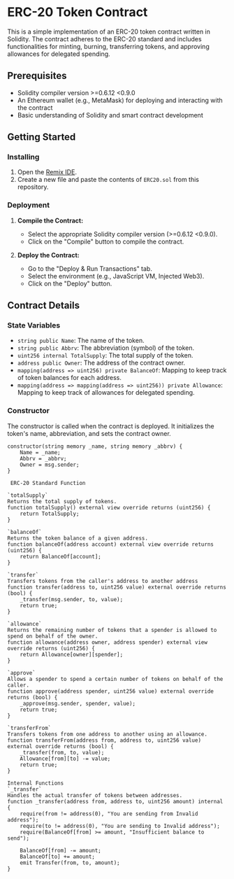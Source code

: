# ERC-20 Token Contract

This is a simple implementation of an ERC-20 token contract written in Solidity. The contract adheres to the ERC-20 standard and includes functionalities for minting, burning, transferring tokens, and approving allowances for delegated spending.

## Prerequisites

- Solidity compiler version >=0.6.12 <0.9.0
- An Ethereum wallet (e.g., MetaMask) for deploying and interacting with the contract
- Basic understanding of Solidity and smart contract development

## Getting Started

### Installing

1. Open the [Remix IDE](https://remix.ethereum.org/).
2. Create a new file and paste the contents of `ERC20.sol` from this repository.

### Deployment

1. **Compile the Contract:**
   - Select the appropriate Solidity compiler version (>=0.6.12 <0.9.0).
   - Click on the "Compile" button to compile the contract.

2. **Deploy the Contract:**
   - Go to the "Deploy & Run Transactions" tab.
   - Select the environment (e.g., JavaScript VM, Injected Web3).
   - Click on the "Deploy" button.

## Contract Details

### State Variables

- `string public Name`: The name of the token.
- `string public Abbrv`: The abbreviation (symbol) of the token.
- `uint256 internal TotalSupply`: The total supply of the token.
- `address public Owner`: The address of the contract owner.
- `mapping(address => uint256) private BalanceOf`: Mapping to keep track of token balances for each address.
- `mapping(address => mapping(address => uint256)) private Allowance`: Mapping to keep track of allowances for delegated spending.

### Constructor

The constructor is called when the contract is deployed. It initializes the token's name, abbreviation, and sets the contract owner.

```solidity
constructor(string memory _name, string memory _abbrv) {
    Name = _name;
    Abbrv = _abbrv;
    Owner = msg.sender;
}

 ERC-20 Standard Function

`totalSupply`
Returns the total supply of tokens.
function totalSupply() external view override returns (uint256) {
    return TotalSupply;
}

`balanceOf`
Returns the token balance of a given address.
function balanceOf(address account) external view override returns (uint256) {
    return BalanceOf[account];
}

`transfer`
Transfers tokens from the caller's address to another address
function transfer(address to, uint256 value) external override returns (bool) {
    _transfer(msg.sender, to, value);
    return true;
}

`allowance`
Returns the remaining number of tokens that a spender is allowed to spend on behalf of the owner.
function allowance(address owner, address spender) external view override returns (uint256) {
    return Allowance[owner][spender];
}

`approve`
Allows a spender to spend a certain number of tokens on behalf of the caller.
function approve(address spender, uint256 value) external override returns (bool) {
    _approve(msg.sender, spender, value);
    return true;
}

`transferFrom`
Transfers tokens from one address to another using an allowance.
function transferFrom(address from, address to, uint256 value) external override returns (bool) {
    _transfer(from, to, value);
    Allowance[from][to] -= value;
    return true;
}

Internal Functions
`_transfer`
Handles the actual transfer of tokens between addresses.
function _transfer(address from, address to, uint256 amount) internal {
    require(from != address(0), "You are sending from Invalid address");
    require(to != address(0), "You are sending to Invalid address");
    require(BalanceOf[from] >= amount, "Insufficient balance to send");

    BalanceOf[from] -= amount;
    BalanceOf[to] += amount;
    emit Transfer(from, to, amount);
}


